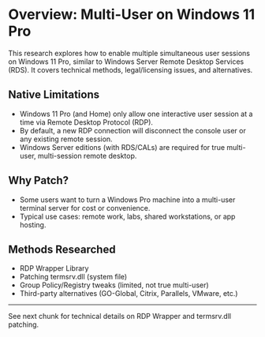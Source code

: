 # Overview: Multi-User on Windows 11 Pro

This research explores how to enable multiple simultaneous user sessions on Windows 11 Pro, similar to Windows Server Remote Desktop Services (RDS). It covers technical methods, legal/licensing issues, and alternatives.

## Native Limitations
- Windows 11 Pro (and Home) only allow one interactive user session at a time via Remote Desktop Protocol (RDP).
- By default, a new RDP connection will disconnect the console user or any existing remote session.
- Windows Server editions (with RDS/CALs) are required for true multi-user, multi-session remote desktop.

## Why Patch?
- Some users want to turn a Windows Pro machine into a multi-user terminal server for cost or convenience.
- Typical use cases: remote work, labs, shared workstations, or app hosting.

## Methods Researched
- RDP Wrapper Library
- Patching termsrv.dll (system file)
- Group Policy/Registry tweaks (limited, not true multi-user)
- Third-party alternatives (GO-Global, Citrix, Parallels, VMware, etc.)

---

See next chunk for technical details on RDP Wrapper and termsrv.dll patching.
